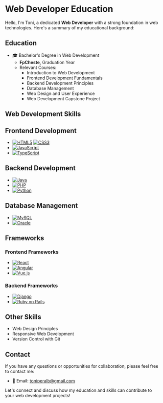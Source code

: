 # Web Developer Education

Hello, I'm Toni, a dedicated **Web Developer** with a strong foundation in web technologies. Here's a summary of my educational background:

## Education

- 🎓 Bachelor's Degree in Web Development
  - **FpCheste**, Graduation Year
  - Relevant Courses:
    - Introduction to Web Development
    - Frontend Development Fundamentals
    - Backend Development Principles
    - Database Management
    - Web Design and User Experience
    - Web Development Capstone Project

## Web Development Skills

## Frontend Development

- [![HTML5](https://upload.wikimedia.org/wikipedia/commons/thumb/6/61/HTML5_logo_and_wordmark.svg/120px-HTML5_logo_and_wordmark.svg.png)](https://developer.mozilla.org/en-US/docs/Web/HTML) [![CSS3](https://upload.wikimedia.org/wikipedia/commons/thumb/d/d5/CSS3_logo_and_wordmark.svg/120px-CSS3_logo_and_wordmark.svg.png)](https://developer.mozilla.org/en-US/docs/Web/CSS)
- [![JavaScript](https://upload.wikimedia.org/wikipedia/commons/thumb/6/6a/JavaScript-logo.png/120px-JavaScript-logo.png)](https://developer.mozilla.org/en-US/docs/Web/JavaScript)
- [![TypeScript](https://upload.wikimedia.org/wikipedia/commons/thumb/4/4c/Typescript_logo_2020.svg/120px-Typescript_logo_2020.svg.png)](https://www.typescriptlang.org/)

## Backend Development

- [![Java](https://upload.wikimedia.org/wikipedia/commons/thumb/3/30/Java_programming_language_logo.svg/120px-Java_programming_language_logo.svg.png)](https://www.oracle.com/java/)
- [![PHP](https://upload.wikimedia.org/wikipedia/commons/thumb/2/27/PHP-logo.svg/120px-PHP-logo.svg.png)](https://www.php.net/)
- [![Python](https://upload.wikimedia.org/wikipedia/commons/thumb/c/c3/Python-logo-notext.svg/120px-Python-logo-notext.svg.png)](https://www.python.org/)

## Database Management

- [![MySQL](https://upload.wikimedia.org/wikipedia/en/thumb/6/62/MySQL.svg/120px-MySQL.svg.png)](https://www.mysql.com/)
- [![Oracle](https://upload.wikimedia.org/wikipedia/commons/thumb/e/e1/Oracle_Corporation_logo.svg/120px-Oracle_Corporation_logo.svg.png)](https://www.oracle.com/database/)

## Frameworks

### Frontend Frameworks

- [![React](https://upload.wikimedia.org/wikipedia/commons/thumb/a/a7/React-icon.svg/120px-React-icon.svg.png)](https://reactjs.org/)
- [![Angular](https://angular.io/assets/images/logos/angular/angular.svg)](https://angular.io/)
- [![Vue.js](https://vuejs.org/images/logo.png)](https://vuejs.org/)

### Backend Frameworks

- [![Django](https://static.djangoproject.com/img/logos/django-logo-negative.png)](https://www.djangoproject.com/)
- [![Ruby on Rails](https://upload.wikimedia.org/wikipedia/commons/thumb/1/16/Ruby_on_Rails-logo.png/120px-Ruby_on_Rails-logo.png)](https://rubyonrails.org/)
  
## Other Skills

- Web Design Principles
- Responsive Web Development
- Version Control with Git

## Contact

If you have any questions or opportunities for collaboration, please feel free to contact me:

- 📧 Email: [toniperalb@gmail.com](mailto:toniperalb@gmail.com.com)

Let's connect and discuss how my education and skills can contribute to your web development projects!
